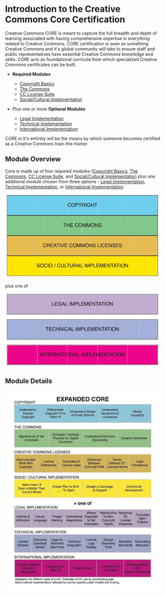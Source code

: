 # Introduction to the Creative Commons Core Certification

Creative Commons CORE is meant to capture the full breadth and depth of learning associated with having comprehensive expertise in everything related to Creative Commons. CORE certification is seen as something Creative Commons and it's global community will take to ensure staff and public representatives have essential Creative Commons knowledge and skills. CORE acts as foundational curricula from which specialized Creative Commons certificates can be built. 

* **Required Modules**
  * [Copyright Basics](core/copyright.md)
  * [The Commons](core/commons.md)
  * [CC License Suite](core/licenses.md)
  * [Social/Cultural Implementation](core/social-cultural.md)
  
* Plus one or more **Optional Modules**
  * [Legal Implementation](core/legal.md)
  * [Technical Implementation](core/technical.md)
  * [International Implementation](core/international.md)

CORE in it's entirety will be the means by which someone becomes certified as a Creative Commons train-the-trainer.

## Module Overview
Core  is made up of four required modules ([Copyright Basics](core/copyright.md), [The Commons](core/commons.md), [CC License Suite](core/licenses.md), and [Social/Cultural Implementation](core/social-cultural.md) plus one additional module chosen from three options - [Legal Implementation](core/legal.md), [Technical Implementation](core/technical.md), or [International Implementation](core/international.md).

![Copyright Basics, The Commons, CC Licenses, and Social/Cultural Implementation](img/core-four.jpg "Four Required Modules")

plus one of

![Legal, Technical, or International Implementation](img/core-plus.jpg "Three Optional Modules")


## Module Details

![Expanded details of core module](img/core-expanded.jpg "Core Modules with expanded details")



